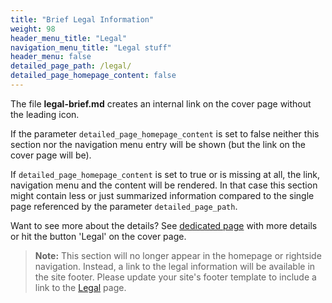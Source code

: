 ```yaml
---
title: "Brief Legal Information"
weight: 98
header_menu_title: "Legal"
navigation_menu_title: "Legal stuff"
header_menu: false
detailed_page_path: /legal/
detailed_page_homepage_content: false
---
```

The file **legal-brief.md** creates an internal link on the cover page without the leading icon.

If the parameter `detailed_page_homepage_content` is set to false neither this section nor the navigation menu entry will be shown (but the link on the cover page will be).

If `detailed_page_homepage_content` is set to true or is missing at all, the link, navigation menu and the content will be rendered. In that case this section might contain less or just summarized information compared to the single page referenced by the parameter `detailed_page_path`.

Want to see more about the details? See [dedicated page](legal) with more details or hit the button 'Legal' on the cover page.
> **Note:** This section will no longer appear in the homepage or rightside navigation. Instead, a link to the legal information will be available in the site footer. Please update your site's footer template to include a link to the [Legal](/legal/) page.


